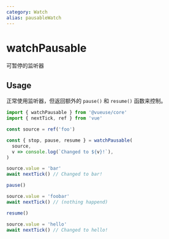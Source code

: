 ```yaml
---
category: Watch
alias: pausableWatch
---
```


# watchPausable

可暂停的监听器

## Usage

正常使用监听器，但返回额外的 `pause()` 和 `resume()` 函数来控制。

```ts
import { watchPausable } from '@vueuse/core'
import { nextTick, ref } from 'vue'

const source = ref('foo')

const { stop, pause, resume } = watchPausable(
  source,
  v => console.log(`Changed to ${v}!`),
)

source.value = 'bar'
await nextTick() // Changed to bar!

pause()

source.value = 'foobar'
await nextTick() // (nothing happend)

resume()

source.value = 'hello'
await nextTick() // Changed to hello!
```
